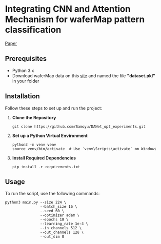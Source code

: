 # Integrating CNN and Attention Mechanism for waferMap pattern classification
[Paper](https://drive.google.com/file/d/1i2tPtV_0VOEJ3n3nrF7O7f36pPgl_n7O/view?usp=sharing)

## Prerequisites

- Python 3.x
- Download waferMap data on this [site](https://www.kaggle.com/datasets/qingyi/wm811k-wafer-map) and named the file **"dataset.pkl"** in your folder

## Installation
Follow these steps to set up and run the project:

1. **Clone the Repository**
   ```
   git clone https://github.com/Samoyu/DANet_opt_experiments.git
   ```

2. **Set up a Python Virtual Environment**
   ```
   python3 -m venv venv
   source venv/bin/activate  # Use `venv\Scripts\activate` on Windows
   ```

3. **Install Required Dependencies**
   ```
   pip install -r requirements.txt
   ```


## Usage

To run the script, use the following commands:

```
python3 main.py --size 224 \
                --batch_size 16 \
                --seed 60 \
                --optimizer adam \
                --epochs 10 \
                --learning_rate 1e-4 \
                --in_channels 512 \
                --out_channels 128 \
                --out_dim 8
```
